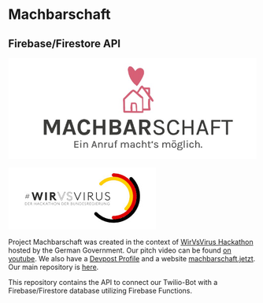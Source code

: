 # Machbarschaft
## Firebase/Firestore API

![Machbarschaft Logo](logo.jpeg)

![WirVsVirus Hackathon Logo](Logo_01_300px.jpg)

Project Machbarschaft was created in the context of [WirVsVirus Hackathon](https://wirvsvirushackathon.org/) hosted by the German Government. Our pitch video can be found [on youtube](https://www.youtube.com/watch?v=8YJ0I0dMmWg). We also have a [Devpost Profile](https://devpost.com/software/einanrufhilft) and a website [machbarschaft.jetzt](https://machbarschaft.jetzt/). Our main repository is [here](https://github.com/marc-sommer/machbarschaft).

This repository contains the API to connect our Twilio-Bot with a Firebase/Firestore database utilizing Firebase Functions.